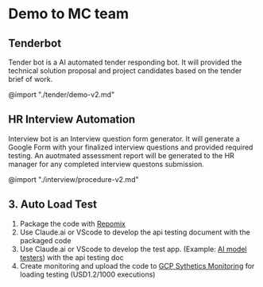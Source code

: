 # Demo to MC team

## Tenderbot

Tender bot is a AI automated tender responding bot. It will provided the technical solution proposal and project candidates based on the tender brief of work.
  <!-- @import "./tender/demo.md" -->
  @import "./tender/demo-v2.md"

## HR Interview Automation
Interview bot is an Interview question form generator. It will generate a Google Form with your finalized interview questions and provided required testing. An auotmated assessment report will be generated to the HR manager for any completed interview questons submission. 
  <!-- @import "./interview/procedure.md" -->
  @import "./interview/procedure-v2.md"

## 3. Auto Load Test
1. Package the code with [Repomix](https://github.com/yamadashy/repomix) 
1. Use Claude.ai or VScode to develop the api testing document with the packaged code
1. Use Claude.ai or VScode to develop the test app. (Example: [AI model testers](https://localhost:3000)) with the api testing doc
3. Create monitoring and upload the code to [GCP Sythetics Monitoring](https://console.cloud.google.com/monitoring/synthetic-monitoring?referrer=search&inv=1&invt=AbirKw&project=plated-analyzer-226005o) for loading testing (USD1.2/1000 executions) 